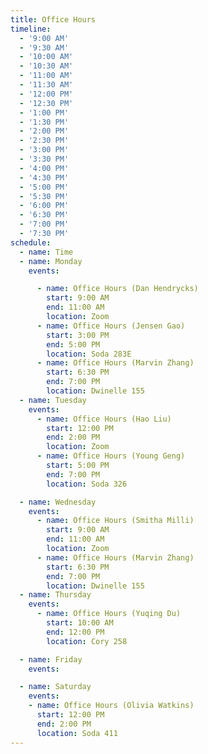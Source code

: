 ```yaml
---
title: Office Hours
timeline:
  - '9:00 AM'
  - '9:30 AM'
  - '10:00 AM'
  - '10:30 AM'
  - '11:00 AM'
  - '11:30 AM'
  - '12:00 PM'
  - '12:30 PM'
  - '1:00 PM'
  - '1:30 PM'
  - '2:00 PM'
  - '2:30 PM'
  - '3:00 PM'
  - '3:30 PM'
  - '4:00 PM'
  - '4:30 PM'
  - '5:00 PM'
  - '5:30 PM'
  - '6:00 PM'
  - '6:30 PM'
  - '7:00 PM'
  - '7:30 PM'
schedule:
  - name: Time
  - name: Monday
    events:

      - name: Office Hours (Dan Hendrycks)
        start: 9:00 AM
        end: 11:00 AM
        location: Zoom
      - name: Office Hours (Jensen Gao)
        start: 3:00 PM
        end: 5:00 PM
        location: Soda 283E
      - name: Office Hours (Marvin Zhang)
        start: 6:30 PM
        end: 7:00 PM
        location: Dwinelle 155
  - name: Tuesday
    events:
      - name: Office Hours (Hao Liu)
        start: 12:00 PM
        end: 2:00 PM
        location: Zoom
      - name: Office Hours (Young Geng)
        start: 5:00 PM
        end: 7:00 PM
        location: Soda 326

  - name: Wednesday
    events:
      - name: Office Hours (Smitha Milli)
        start: 9:00 AM
        end: 11:00 AM
        location: Zoom
      - name: Office Hours (Marvin Zhang)
        start: 6:30 PM
        end: 7:00 PM
        location: Dwinelle 155
  - name: Thursday
    events:
      - name: Office Hours (Yuqing Du)
        start: 10:00 AM
        end: 12:00 PM
        location: Cory 258

  - name: Friday
    events:

  - name: Saturday
    events:
    - name: Office Hours (Olivia Watkins)
      start: 12:00 PM
      end: 2:00 PM
      location: Soda 411
---
```

